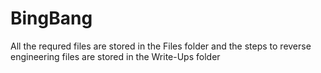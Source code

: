 # BingBang
All the requred files are stored in the Files folder and the steps to reverse engineering files are stored in the Write-Ups folder

